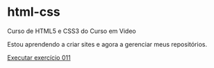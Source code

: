 # html-css
 Curso de HTML5  e CSS3 do Curso em Video


Estou aprendendo a criar sites e agora a gerenciar meus repositórios.

<a href="https://caue191106.github.io/html-css/exerc%C3%ADcos/ex0011/index.html">Executar exercício 011</a>